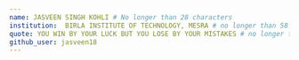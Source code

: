 ```yaml
---
name: JASVEEN SINGH KOHLI # No longer than 28 characters
institution:  BIRLA INSTITUTE OF TECHNOLOGY, MESRA # no longer than 58 characters
quote: YOU WIN BY YOUR LUCK BUT YOU LOSE BY YOUR MISTAKES # no longer than 100 characters, avoid using quotes(") to guarantee the format remains the same.
github_user: jasveen18
---
```

